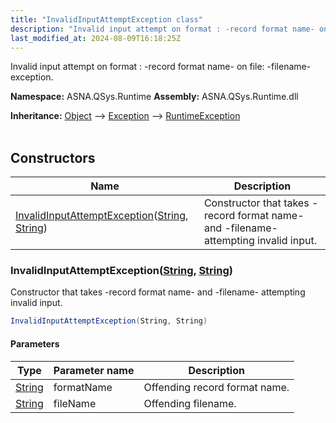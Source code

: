 ```yaml
---
title: "InvalidInputAttemptException class"
description: "Invalid input attempt on format : -record format name- on file: -filename- exception. "
last_modified_at: 2024-08-09T16:18:25Z
---
```


Invalid input attempt on format : -record format name- on file: -filename- exception.

**Namespace:** ASNA.QSys.Runtime
**Assembly:** ASNA.QSys.Runtime.dll

**Inheritance:** [Object](https://docs.microsoft.com/en-us/dotnet/api/system.object) --> [Exception](https://docs.microsoft.com/en-us/dotnet/api/system.exception) --> [RuntimeException](/reference/runtime/qsys-runtime/runtime-exception.html)
<br>
<br>

## Constructors

| Name | Description |
| --- | --- |
| [InvalidInputAttemptException](#invalidinputattemptexceptionstring-string)([String](https://docs.microsoft.com/en-us/dotnet/api/system.string), [String](https://docs.microsoft.com/en-us/dotnet/api/system.string)) | Constructor that takes -record format name- and -filename- attempting invalid input.

### InvalidInputAttemptException([String](https://docs.microsoft.com/en-us/dotnet/api/system.string), [String](https://docs.microsoft.com/en-us/dotnet/api/system.string))

Constructor that takes -record format name- and -filename- attempting invalid input.

```cs
InvalidInputAttemptException(String, String)
```

#### Parameters

| Type | Parameter name | Description
| --- | --- | ---
| [String](https://docs.microsoft.com/en-us/dotnet/api/system.string) | formatName | Offending record format name.
| [String](https://docs.microsoft.com/en-us/dotnet/api/system.string) | fileName | Offending filename.
